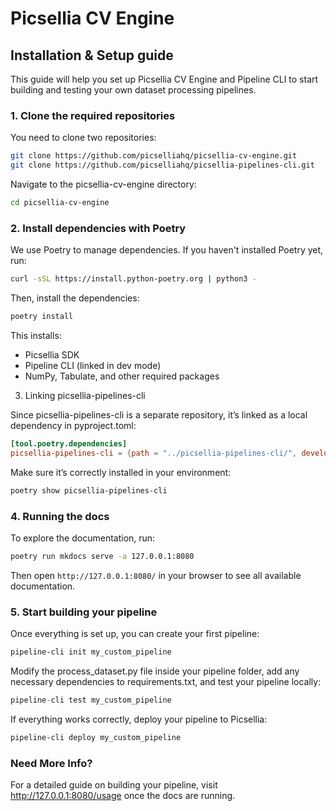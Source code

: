 # Picsellia CV Engine

## Installation & Setup guide

This guide will help you set up Picsellia CV Engine and Pipeline CLI to start building and testing your own dataset processing pipelines.

### 1. Clone the required repositories

You need to clone two repositories:

```bash
git clone https://github.com/picselliahq/picsellia-cv-engine.git
git clone https://github.com/picselliahq/picsellia-pipelines-cli.git
```

Navigate to the picsellia-cv-engine directory:

```bash
cd picsellia-cv-engine
```

### 2. Install dependencies with Poetry

We use Poetry to manage dependencies. If you haven't installed Poetry yet, run:

```bash
curl -sSL https://install.python-poetry.org | python3 -
```

Then, install the dependencies:

```bash
poetry install
```

This installs:

- Picsellia SDK
- Pipeline CLI (linked in dev mode)
- NumPy, Tabulate, and other required packages

3. Linking picsellia-pipelines-cli

Since picsellia-pipelines-cli is a separate repository, it’s linked as a local dependency in pyproject.toml:

```toml
[tool.poetry.dependencies]
picsellia-pipelines-cli = {path = "../picsellia-pipelines-cli/", develop = true}
```

Make sure it’s correctly installed in your environment:

```bash
poetry show picsellia-pipelines-cli
```

### 4. Running the docs

To explore the documentation, run:

```bash
poetry run mkdocs serve -a 127.0.0.1:8080
```

Then open `http://127.0.0.1:8080/` in your browser to see all available documentation.

### 5. Start building your pipeline

Once everything is set up, you can create your first pipeline:

```bash
pipeline-cli init my_custom_pipeline
```

Modify the process_dataset.py file inside your pipeline folder, add any necessary dependencies to requirements.txt, and test your pipeline locally:

```python
pipeline-cli test my_custom_pipeline
```

If everything works correctly, deploy your pipeline to Picsellia:

```bash
pipeline-cli deploy my_custom_pipeline
```

### Need More Info?
For a detailed guide on building your pipeline, visit http://127.0.0.1:8080/usage once the docs are running.
